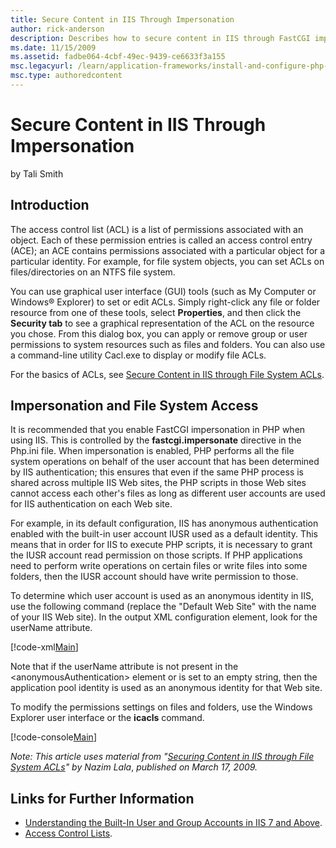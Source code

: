 ```yaml
---
title: Secure Content in IIS Through Impersonation
author: rick-anderson
description: Describes how to secure content in IIS through FastCGI impersonation to prevent PHP scripts across multiple IIS websites from accessing each other's files.
ms.date: 11/15/2009
ms.assetid: fadbe064-4cbf-49ec-9439-ce6633f3a155
msc.legacyurl: /learn/application-frameworks/install-and-configure-php-on-iis/secure-content-in-iis-through-impersonation
msc.type: authoredcontent
---
```

# Secure Content in IIS Through Impersonation

by Tali Smith

## Introduction

The access control list (ACL) is a list of permissions associated with an object. Each of these permission entries is called an access control entry (ACE); an ACE contains permissions associated with a particular object for a particular identity. For example, for file system objects, you can set ACLs on files/directories on an NTFS file system.

You can use graphical user interface (GUI) tools (such as My Computer or Windows® Explorer) to set or edit ACLs. Simply right-click any file or folder resource from one of these tools, select **Properties**, and then click the **Security tab** to see a graphical representation of the ACL on the resource you chose. From this dialog box, you can apply or remove group or user permissions to system resources such as files and folders. You can also use a command-line utility Cacl.exe to display or modify file ACLs.

For the basics of ACLs, see [Secure Content in IIS through File System ACLs](../../get-started/planning-for-security/secure-content-in-iis-through-file-system-acls.md).

## Impersonation and File System Access

It is recommended that you enable FastCGI impersonation in PHP when using IIS. This is controlled by the **fastcgi.impersonate** directive in the Php.ini file. When impersonation is enabled, PHP performs all the file system operations on behalf of the user account that has been determined by IIS authentication; this ensures that even if the same PHP process is shared across multiple IIS Web sites, the PHP scripts in those Web sites cannot access each other's files as long as different user accounts are used for IIS authentication on each Web site.

For example, in its default configuration, IIS has anonymous authentication enabled with the built-in user account IUSR used as a default identity. This means that in order for IIS to execute PHP scripts, it is necessary to grant the IUSR account read permission on those scripts. If PHP applications need to perform write operations on certain files or write files into some folders, then the IUSR account should have write permission to those.

To determine which user account is used as an anonymous identity in IIS, use the following command (replace the "Default Web Site" with the name of your IIS Web site). In the output XML configuration element, look for the userName attribute.

[!code-xml[Main](secure-content-in-iis-through-impersonation/samples/sample1.xml)]

Note that if the userName attribute is not present in the &lt;anonymousAuthentication&gt; element or is set to an empty string, then the application pool identity is used as an anonymous identity for that Web site.

To modify the permissions settings on files and folders, use the Windows Explorer user interface or the **icacls** command.

[!code-console[Main](secure-content-in-iis-through-impersonation/samples/sample2.cmd)]

*Note: This article uses material from "[Securing Content in IIS through File System ACLs](../../get-started/planning-for-security/secure-content-in-iis-through-file-system-acls.md)" by Nazim Lala*, *published on March 17, 2009.*

## Links for Further Information

- [Understanding the Built-In User and Group Accounts in IIS 7 and Above](../../get-started/planning-for-security/understanding-built-in-user-and-group-accounts-in-iis.md).
- [Access Control Lists](/windows/win32/secauthz/access-control-lists).
